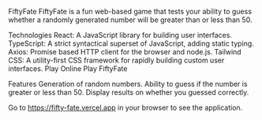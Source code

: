 FiftyFate
FiftyFate is a fun web-based game that tests your ability to guess whether a randomly generated number will be greater than or less than 50.



Technologies
React: A JavaScript library for building user interfaces.
TypeScript: A strict syntactical superset of JavaScript, adding static typing.
Axios: Promise based HTTP client for the browser and node.js.
Tailwind CSS: A utility-first CSS framework for rapidly building custom user interfaces.
Play Online
Play FiftyFate

Features
Generation of random numbers.
Ability to guess if the number is greater or less than 50.
Display results on whether you guessed correctly.

Go to https://fifty-fate.vercel.app in your browser to see the application.
